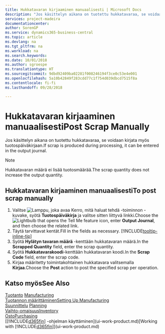 ```yaml
---
title: Hukkatavaran kirjaaminen manuaalisesti | Microsoft Docs
description: "Jos käsittelyn aikana on tuotettu hukkatavaraa, se voidaan syöttää myös tuotospäiväkirjaan. Huomaa, että hukkatavaran määrä ei lisää tuotosmäärää."
services: project-madeira
documentationcenter: 
author: SorenGP
ms.service: dynamics365-business-central
ms.topic: article
ms.devlang: na
ms.tgt_pltfrm: na
ms.workload: na
ms.search.keywords: 
ms.date: 10/01/2018
ms.author: sgroespe
ms.translationtype: HT
ms.sourcegitcommit: 9dbd92409ba02281f008246194f3ce0c53e4e001
ms.openlocfilehash: 5a10b42849f283cdd77c1f754d039dbcd7515f8a
ms.contentlocale: fi-fi
ms.lasthandoff: 09/28/2018

---
```

# <a name="post-scrap-manually"></a><span data-ttu-id="e8ecb-104">Hukkatavaran kirjaaminen manuaalisesti</span><span class="sxs-lookup"><span data-stu-id="e8ecb-104">Post Scrap Manually</span></span>
<span data-ttu-id="e8ecb-105">Jos käsittelyn aikana on tuotettu hukkatavaraa, se voidaan kirjata myös tuotospäiväkirjaan.</span><span class="sxs-lookup"><span data-stu-id="e8ecb-105">If scrap is produced during processing, it can be entered in the output journal.</span></span> 

> [!NOTE]
> <span data-ttu-id="e8ecb-106">Hukkatavaran määrä ei lisää tuotosmäärää.</span><span class="sxs-lookup"><span data-stu-id="e8ecb-106">The scrap quantity does not increase the output quantity.</span></span>  

## <a name="to-post-scrap-manually"></a><span data-ttu-id="e8ecb-107">Hukkatavaran kirjaaminen manuaalisesti</span><span class="sxs-lookup"><span data-stu-id="e8ecb-107">To post scrap manually</span></span>  
1. <span data-ttu-id="e8ecb-108">Valitse ![Lamppu, joka avaa Kerro, mitä haluat tehdä -toiminnon](media/ui-search/search_small.png "Kerro, mitä haluat tehdä") -kuvake, syötä **Tuotospäiväkirja** ja valitse sitten liittyvä linkki.</span><span class="sxs-lookup"><span data-stu-id="e8ecb-108">Choose the ![Lightbulb that opens the Tell Me feature](media/ui-search/search_small.png "Tell me what you want to do") icon, enter **Output Journal**, and then choose the related link.</span></span>  
2. <span data-ttu-id="e8ecb-109">Täytä tarvittavat kentät.</span><span class="sxs-lookup"><span data-stu-id="e8ecb-109">Fill in the fields as necessary.</span></span> [!INCLUDE[tooltip-inline-tip](includes/tooltip-inline-tip_md.md)]  
3. <span data-ttu-id="e8ecb-110">Syötä **Hylätyn tavaran määrä** -kenttään hukkatavaran määrä.</span><span class="sxs-lookup"><span data-stu-id="e8ecb-110">In the **Scrapped Quantity** field, enter the scrap quantity.</span></span>  
4. <span data-ttu-id="e8ecb-111">Syötä **Hukkatavarakoodi**-kenttään hukkatavaran koodi.</span><span class="sxs-lookup"><span data-stu-id="e8ecb-111">In the **Scrap Code** field, enter the scrap code.</span></span>  
5. <span data-ttu-id="e8ecb-112">Kirjaa määritetty toimintakohtainen hukkatavara valitsemalla **Kirjaa**.</span><span class="sxs-lookup"><span data-stu-id="e8ecb-112">Choose the **Post** action to post the specified scrap per operation.</span></span>  

## <a name="see-also"></a><span data-ttu-id="e8ecb-113">Katso myös</span><span class="sxs-lookup"><span data-stu-id="e8ecb-113">See Also</span></span>  
<span data-ttu-id="e8ecb-114">[Tuotanto](production-manage-manufacturing.md)  </span><span class="sxs-lookup"><span data-stu-id="e8ecb-114">[Manufacturing](production-manage-manufacturing.md)  </span></span>  
[<span data-ttu-id="e8ecb-115">Tuotannon määrittäminen</span><span class="sxs-lookup"><span data-stu-id="e8ecb-115">Setting Up Manufacturing</span></span>](production-configure-production-processes.md)  
<span data-ttu-id="e8ecb-116">[Suunnittelu](production-planning.md)    </span><span class="sxs-lookup"><span data-stu-id="e8ecb-116">[Planning](production-planning.md)    </span></span>  
[<span data-ttu-id="e8ecb-117">Vaihto-omaisuus</span><span class="sxs-lookup"><span data-stu-id="e8ecb-117">Inventory</span></span>](inventory-manage-inventory.md)  
[<span data-ttu-id="e8ecb-118">Osto</span><span class="sxs-lookup"><span data-stu-id="e8ecb-118">Purchasing</span></span>](purchasing-manage-purchasing.md)  
<span data-ttu-id="e8ecb-119">[[!INCLUDE[d365fin](includes/d365fin_md.md)] -ohjelman käyttäminen](ui-work-product.md)</span><span class="sxs-lookup"><span data-stu-id="e8ecb-119">[Working with [!INCLUDE[d365fin](includes/d365fin_md.md)]](ui-work-product.md)</span></span>

